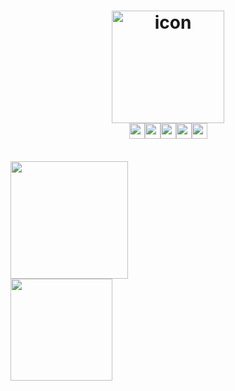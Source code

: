 <!-- ## 👋 Hello there, welcome to my profile -->

# <div align="center"><img alt="icon" src="https://blush.design/api/download?shareUri=Qi0sYxs0fPehiWMj&c=Skin_0%7Eedb98a&w=800&h=800&fm=png" width=180px><br></div><div align="center"><a title="Personal site" href="https://nguyend-nam.github.io/"><img alt="Personal site" height=25px src="https://img.shields.io/badge/personal_site-0078D7?style=for-the-badge&logo=Microsoft-edge&logoColor=white"></a><a title="GitHub" href="https://github.com/NguyenD-Nam"><img alt="GitHub" height=25px src="https://img.shields.io/badge/github-%23121011.svg?style=for-the-badge&logo=github&logoColor=white"></a><a title="LinkedIn" href="https://www.linkedin.com/in/nguyend-nam/"><img alt="LinkedIn" height=25px src="https://img.shields.io/badge/linkedin-%230077B5.svg?style=for-the-badge&logo=linkedin&logoColor=white"></a><a title="CodePen" href="https://codepen.io/nguyend-nam"><img alt="CodePen" height=25px src="https://img.shields.io/badge/Codepen-000000?style=for-the-badge&logo=codepen&logoColor=white"></a><a title="Gmail" href="https://mail.google.com/mail/?view=cm&fs=1&tf=1&to=nguyennamnade22@gmail.com"><img alt="Gmail" height=25px src="https://img.shields.io/badge/Gmail-D14836?style=for-the-badge&logo=gmail&logoColor=white"></a></div>
	
<br>

<div>
	<img src="https://github-readme-stats.vercel.app/api?username=nguyend-nam&show_icons=true&hide_border=true&border_radius=0&icon_color=57cc99&title_color=22577A&bg_color=80ed99&text_color=22577a" height=188px><br>
	<img src="https://github-readme-stats.vercel.app/api/top-langs/?username=nguyend-nam&layout=compact&hide_border=true&border_radius=0&icon_color=57cc99&title_color=80ed99&bg_color=22577a&text_color=80ed99" height=163px>	
</div>


